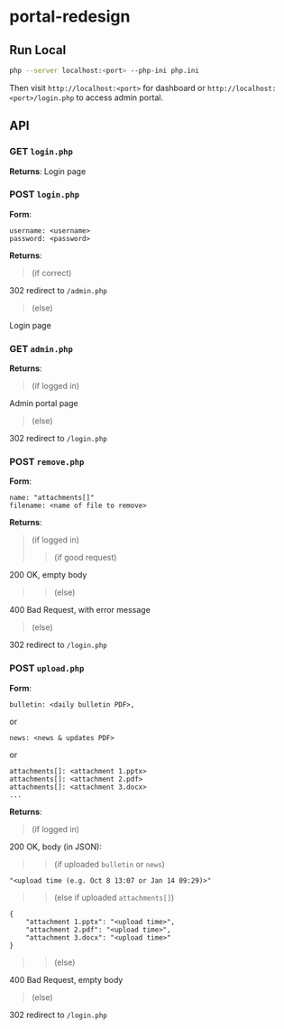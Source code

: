 # portal-redesign

## Run Local
```sh
php --server localhost:<port> --php-ini php.ini
```
Then visit `http://localhost:<port>` for dashboard or `http://localhost:<port>/login.php` to access admin portal.

## API
### GET `login.php`
**Returns**: Login page

### POST `login.php`
**Form**:

```
username: <username>
password: <password>
```

**Returns**:

> (if correct)

302 redirect to `/admin.php`

> (else)

Login page

### GET `admin.php`
**Returns**:

> (if logged in)

Admin portal page

> (else)

302 redirect to `/login.php`

### POST `remove.php`
**Form**:

```
name: "attachments[]"
filename: <name of file to remove>
```

**Returns**:

> (if logged in)
>> (if good request)

200 OK, empty body

>> (else)

400 Bad Request, with error message

> (else)

302 redirect to `/login.php`

### POST `upload.php`
**Form**:

```
bulletin: <daily bulletin PDF>,
```
or
```
news: <news & updates PDF>
```
or
```
attachments[]: <attachment 1.pptx>
attachments[]: <attachment 2.pdf>
attachments[]: <attachment 3.docx>
...
```

**Returns**:

> (if logged in)

200 OK, body (in JSON):

>> (if uploaded `bulletin` or `news`)

```
"<upload time (e.g. Oct 8 13:07 or Jan 14 09:29)>"
```

>> (else if uploaded `attachments[]`)

```
{
    "attachment 1.pptx": "<upload time>",
    "attachment 2.pdf": "<upload time>",
    "attachment 3.docx": "<upload time>"
}
```

>> (else)

400 Bad Request, empty body

> (else)

302 redirect to `/login.php`
